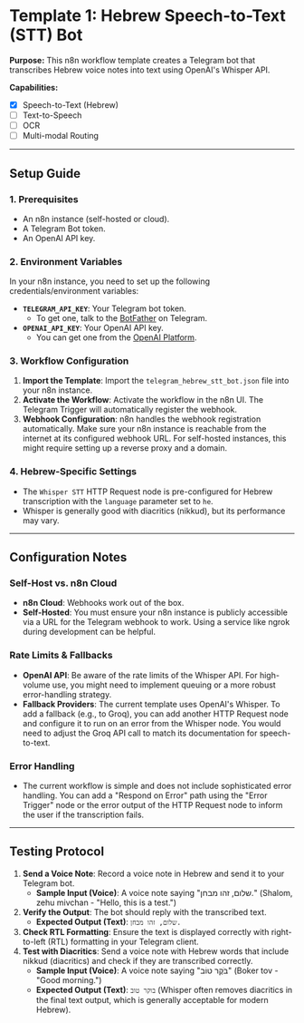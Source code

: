 # Template 1: Hebrew Speech-to-Text (STT) Bot

**Purpose:** This n8n workflow template creates a Telegram bot that transcribes Hebrew voice notes into text using OpenAI's Whisper API.

**Capabilities:**
- [x] Speech-to-Text (Hebrew)
- [ ] Text-to-Speech
- [ ] OCR
- [ ] Multi-modal Routing

---

## Setup Guide

### 1. Prerequisites
- An n8n instance (self-hosted or cloud).
- A Telegram Bot token.
- An OpenAI API key.

### 2. Environment Variables
In your n8n instance, you need to set up the following credentials/environment variables:

- **`TELEGRAM_API_KEY`**: Your Telegram bot token.
  - To get one, talk to the [BotFather](https://t.me/botfather) on Telegram.
- **`OPENAI_API_KEY`**: Your OpenAI API key.
  - You can get one from the [OpenAI Platform](https://platform.openai.com/account/api-keys).

### 3. Workflow Configuration
1.  **Import the Template**: Import the `telegram_hebrew_stt_bot.json` file into your n8n instance.
2.  **Activate the Workflow**: Activate the workflow in the n8n UI. The Telegram Trigger will automatically register the webhook.
3.  **Webhook Configuration**: n8n handles the webhook registration automatically. Make sure your n8n instance is reachable from the internet at its configured webhook URL. For self-hosted instances, this might require setting up a reverse proxy and a domain.

### 4. Hebrew-Specific Settings
- The `Whisper STT` HTTP Request node is pre-configured for Hebrew transcription with the `language` parameter set to `he`.
- Whisper is generally good with diacritics (nikkud), but its performance may vary.

---

## Configuration Notes

### Self-Host vs. n8n Cloud
- **n8n Cloud**: Webhooks work out of the box.
- **Self-Hosted**: You must ensure your n8n instance is publicly accessible via a URL for the Telegram webhook to work. Using a service like ngrok during development can be helpful.

### Rate Limits & Fallbacks
- **OpenAI API**: Be aware of the rate limits of the Whisper API. For high-volume use, you might need to implement queuing or a more robust error-handling strategy.
- **Fallback Providers**: The current template uses OpenAI's Whisper. To add a fallback (e.g., to Groq), you can add another HTTP Request node and configure it to run on an error from the Whisper node. You would need to adjust the Groq API call to match its documentation for speech-to-text.

### Error Handling
- The current workflow is simple and does not include sophisticated error handling. You can add a "Respond on Error" path using the "Error Trigger" node or the error output of the HTTP Request node to inform the user if the transcription fails.

---

## Testing Protocol

1.  **Send a Voice Note**: Record a voice note in Hebrew and send it to your Telegram bot.
    - **Sample Input (Voice)**: A voice note saying "שלום, זהו מבחן." (Shalom, zehu mivchan - "Hello, this is a test.")
2.  **Verify the Output**: The bot should reply with the transcribed text.
    - **Expected Output (Text)**: `שלום, זהו מבחן.`
3.  **Check RTL Formatting**: Ensure the text is displayed correctly with right-to-left (RTL) formatting in your Telegram client.
4.  **Test with Diacritics**: Send a voice note with Hebrew words that include nikkud (diacritics) and check if they are transcribed correctly.
    - **Sample Input (Voice)**: A voice note saying "בֹּקֶר טוֹב" (Boker tov - "Good morning.")
    - **Expected Output (Text)**: `בוקר טוב` (Whisper often removes diacritics in the final text output, which is generally acceptable for modern Hebrew).
